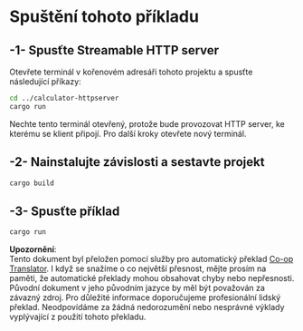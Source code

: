<!--
CO_OP_TRANSLATOR_METADATA:
{
  "original_hash": "aa5122c6d9868b4b566586f27577ca47",
  "translation_date": "2025-08-19T15:45:12+00:00",
  "source_file": "03-GettingStarted/06-http-streaming/solution/rust/calculator-httpclient/README.md",
  "language_code": "cs"
}
-->
# Spuštění tohoto příkladu

## -1- Spusťte Streamable HTTP server

Otevřete terminál v kořenovém adresáři tohoto projektu a spusťte následující příkazy:

```bash
cd ../calculator-httpserver
cargo run
```

Nechte tento terminál otevřený, protože bude provozovat HTTP server, ke kterému se klient připojí. Pro další kroky otevřete nový terminál.

## -2- Nainstalujte závislosti a sestavte projekt

```bash
cargo build
```

## -3- Spusťte příklad

```bash
cargo run
```

**Upozornění**:  
Tento dokument byl přeložen pomocí služby pro automatický překlad [Co-op Translator](https://github.com/Azure/co-op-translator). I když se snažíme o co největší přesnost, mějte prosím na paměti, že automatické překlady mohou obsahovat chyby nebo nepřesnosti. Původní dokument v jeho původním jazyce by měl být považován za závazný zdroj. Pro důležité informace doporučujeme profesionální lidský překlad. Neodpovídáme za žádná nedorozumění nebo nesprávné výklady vyplývající z použití tohoto překladu.